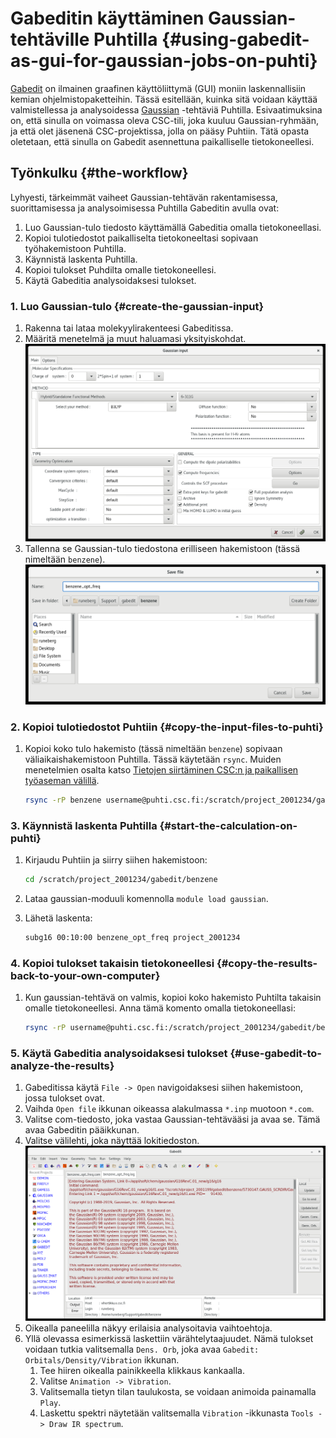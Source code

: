 # Gabeditin käyttäminen Gaussian-tehtäville Puhtilla {#using-gabedit-as-gui-for-gaussian-jobs-on-puhti}

[Gabedit](http://gabedit.sourceforge.net/) on ilmainen graafinen käyttöliittymä (GUI) moniin laskennallisiin kemian ohjelmistopaketteihin. Tässä esitellään, kuinka sitä voidaan käyttää valmistellessa ja analysoidessa [Gaussian](../../apps/gaussian.md) -tehtäviä Puhtilla. Esivaatimuksina on, että sinulla on voimassa oleva CSC-tili, joka kuuluu Gaussian-ryhmään, ja että olet jäsenenä CSC-projektissa, jolla on pääsy Puhtiin. Tätä opasta oletetaan, että sinulla on Gabedit asennettuna paikalliselle tietokoneellesi.

## Työnkulku {#the-workflow}

Lyhyesti, tärkeimmät vaiheet Gaussian-tehtävän rakentamisessa, suorittamisessa ja analysoimisessa Puhtilla Gabeditin avulla ovat:

1. Luo Gaussian-tulo tiedosto käyttämällä Gabeditia omalla tietokoneellasi.
2. Kopioi tulotiedostot paikalliselta tietokoneeltasi sopivaan työhakemistoon Puhtilla.
3. Käynnistä laskenta Puhtilla.
4. Kopioi tulokset Puhdilta omalle tietokoneellesi.
5. Käytä Gabeditia analysoidaksesi tulokset.

### 1. Luo Gaussian-tulo {#create-the-gaussian-input}

1. Rakenna tai lataa molekyylirakenteesi Gabeditissa.
2. Määritä menetelmä ja muut haluamasi yksityiskohdat.
   ![Gabedit input](../../img/gabedit_1.png)
3. Tallenna se Gaussian-tulo tiedostona erilliseen hakemistoon (tässä nimeltään `benzene`).
   ![Gabedit save](../../img/gabedit_2.png)

### 2. Kopioi tulotiedostot Puhtiin {#copy-the-input-files-to-puhti}

1. Kopioi koko tulo hakemisto (tässä nimeltään `benzene`) sopivaan väliaikaishakemistoon Puhtilla. Tässä käytetään `rsync`. Muiden menetelmien osalta katso [Tietojen siirtäminen CSC:n ja paikallisen työaseman välillä](../../data/moving/index.md).

      ```bash
      rsync -rP benzene username@puhti.csc.fi:/scratch/project_2001234/gabedit
      ```

### 3. Käynnistä laskenta Puhtilla {#start-the-calculation-on-puhti}

1. Kirjaudu Puhtiin ja siirry siihen hakemistoon:

      ```bash
      cd /scratch/project_2001234/gabedit/benzene
      ```

2. Lataa gaussian-moduuli komennolla `module load gaussian`.
3. Lähetä laskenta:

      ```bash
      subg16 00:10:00 benzene_opt_freq project_2001234
      ```

### 4. Kopioi tulokset takaisin tietokoneellesi {#copy-the-results-back-to-your-own-computer}

1. Kun gaussian-tehtävä on valmis, kopioi koko hakemisto Puhtilta takaisin omalle tietokoneellesi. Anna tämä komento omalla tietokoneellasi:

      ```bash
      rsync -rP username@puhti.csc.fi:/scratch/project_2001234/gabedit/benzene/ .
      ```

### 5. Käytä Gabeditia analysoidaksesi tulokset {#use-gabedit-to-analyze-the-results}

1. Gabeditissa käytä `File -> Open` navigoidaksesi siihen hakemistoon, jossa tulokset ovat.
2. Vaihda `Open file` ikkunan oikeassa alakulmassa `*.inp` muotoon `*.com`.
3. Valitse com-tiedosto, joka vastaa Gaussian-tehtävääsi ja avaa se. Tämä avaa Gabeditin pääikkunan.
4. Valitse välilehti, joka näyttää lokitiedoston.
   ![Gabedit analyze](../../img/gabedit_3.png)
5. Oikealla paneelilla näkyy erilaisia analysoitavia vaihtoehtoja.
6. Yllä olevassa esimerkissä laskettiin värähtelytaajuudet. Nämä tulokset voidaan tutkia valitsemalla `Dens. Orb`, joka avaa `Gabedit: Orbitals/Density/Vibration` ikkunan.
   1. Tee hiiren oikealla painikkeella klikkaus kankaalla.
   2. Valitse `Animation -> Vibration`.
   3. Valitsemalla tietyn tilan taulukosta, se voidaan animoida painamalla `Play`.
   4. Laskettu spektri näytetään valitsemalla `Vibration` -ikkunasta `Tools -> Draw IR spectrum`.
